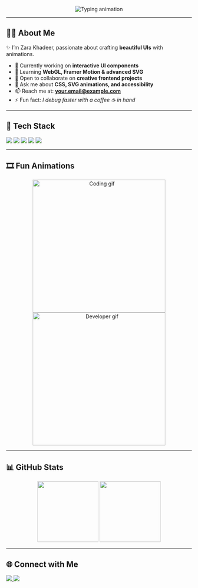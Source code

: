 <!-- Banner with animated text -->
<p align="center">
  <img src="https://readme-typing-svg.demolab.com?font=Fira+Code&size=32&duration=2800&pause=2000&color=00F7FF&center=true&vCenter=true&width=800&lines=Hi+%F0%9F%91%8B+I'm+Zara+Khadeer;Front-end+Developer+%F0%9F%92%BB;SVG+%26+UI+Animations+Enthusiast;Always+learning+new+things+%F0%9F%8C%B1" alt="Typing animation" />
</p>

---

## 👩‍💻 About Me  
✨ I’m Zara Khadeer, passionate about crafting **beautiful UIs** with animations.  

- 🔭 Currently working on **interactive UI components**  
- 🌱 Learning **WebGL, Framer Motion & advanced SVG**  
- 👯 Open to collaborate on **creative frontend projects**  
- 💬 Ask me about **CSS, SVG animations, and accessibility**  
- 📫 Reach me at: **your.email@example.com**  
- ⚡ Fun fact: *I debug faster with a coffee ☕ in hand*  

---

## 🚀 Tech Stack  
<p align="left">
  <img src="https://img.shields.io/badge/HTML5-E34F26?style=for-the-badge&logo=html5&logoColor=white" />
  <img src="https://img.shields.io/badge/CSS3-1572B6?style=for-the-badge&logo=css3&logoColor=white" />
  <img src="https://img.shields.io/badge/JavaScript-F7DF1E?style=for-the-badge&logo=javascript&logoColor=black" />
  <img src="https://img.shields.io/badge/TypeScript-3178C6?style=for-the-badge&logo=typescript&logoColor=white" />
  <img src="https://img.shields.io/badge/React-61DAFB?style=for-the-badge&logo=react&logoColor=black" />
</p>

---

## 🎞️ Fun Animations  

<p align="center">
  <img src="https://media.giphy.com/media/xT9IgzoKnwFNmISR8I/giphy.gif" alt="Coding gif" width="360" />
  <img src="https://media.giphy.com/media/L1R1tvI9svkIWwpVYr/giphy.gif" alt="Developer gif" width="360" />
</p>

---

## 📊 GitHub Stats  

<p align="center">
  <img src="https://github-readme-stats.vercel.app/api?username=ZaraKhadeer&show_icons=true&theme=tokyonight" height="165" />
  <img src="https://github-readme-streak-stats.herokuapp.com/?user=ZaraKhadeer&theme=tokyonight" height="165" />
</p>

---

## 🌐 Connect with Me  
<p align="left">
  <a href="https://linkedin.com/in/zara-adeen-khadeer?utm_source=share&utm_campaign=share_via&utm_content=profile&utm_medium=android_app" target="_blank">
    <img src="https://img.shields.io/badge/LinkedIn-%230077B5.svg?style=for-the-badge&logo=linkedin&logoColor=white"/>
  </a>
  <a href="mailto:zarasyedk@gmail.com" target="_blank">
    <img src="https://img.shields.io/badge/Email-D14836.svg?style=for-the-badge&logo=gmail&logoColor=white"/>
  </a>
</p>
